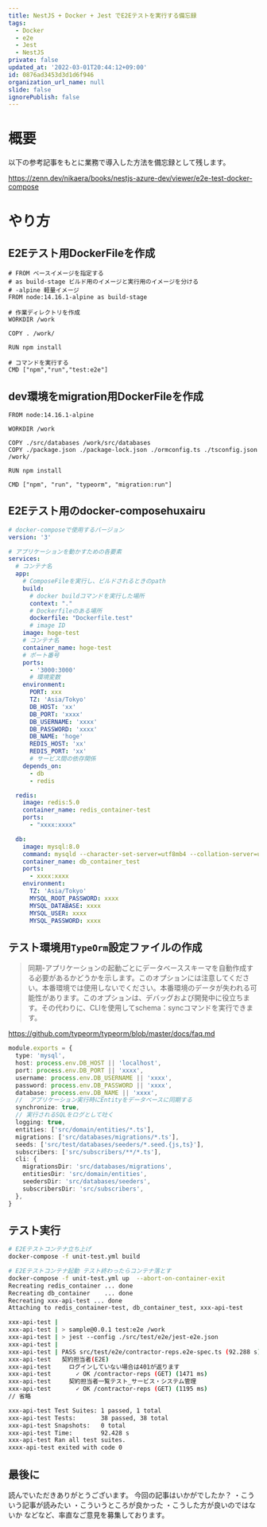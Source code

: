 ```yaml
---
title: NestJS + Docker + Jest でE2Eテストを実行する備忘録
tags:
  - Docker
  - e2e
  - Jest
  - NestJS
private: false
updated_at: '2022-03-01T20:44:12+09:00'
id: 0876ad3453d3d1d6f946
organization_url_name: null
slide: false
ignorePublish: false
---
```

# 概要

以下の参考記事をもとに業務で導入した方法を備忘録として残します。

https://zenn.dev/nikaera/books/nestjs-azure-dev/viewer/e2e-test-docker-compose

# やり方

## E2Eテスト用DockerFileを作成

```Dockerfile:Dockerfile.test
# FROM ベースイメージを指定する
# as build-stage ビルド用のイメージと実行用のイメージを分ける
# -alpine 軽量イメージ
FROM node:14.16.1-alpine as build-stage

# 作業ディレクトリを作成
WORKDIR /work

COPY . /work/

RUN npm install

# コマンドを実行する
CMD ["npm","run","test:e2e"]
```

## dev環境をmigration用DockerFileを作成

```Dockerfile:Dockerfile.migrate
FROM node:14.16.1-alpine

WORKDIR /work

COPY ./src/databases /work/src/databases
COPY ./package.json ./package-lock.json ./ormconfig.ts ./tsconfig.json /work/

RUN npm install

CMD ["npm", "run", "typeorm", "migration:run"]
```

## E2Eテスト用のdocker-composehuxairu

```yaml:unit-test.yml
# docker-composeで使用するバージョン
version: '3'

# アプリケーションを動かすための各要素
services:
  # コンテナ名
  app:
    # ComposeFileを実行し、ビルドされるときのpath
    build:
      # docker buildコマンドを実行した場所
      context: "."
      # Dockerfileのある場所
      dockerfile: "Dockerfile.test"
      # image ID
    image: hoge-test
    # コンテナ名
    container_name: hoge-test
    # ポート番号
    ports:
      - '3000:3000'
      # 環境変数
    environment:
      PORT: xxx
      TZ: 'Asia/Tokyo'
      DB_HOST: 'xx'
      DB_PORT: 'xxxx'
      DB_USERNAME: 'xxxx'
      DB_PASSWORD: 'xxxx'
      DB_NAME: 'hoge'
      REDIS_HOST: 'xx'
      REDIS_PORT: 'xx'
      # サービス間の依存関係
    depends_on:
      - db
      - redis

  redis:
    image: redis:5.0
    container_name: redis_container-test
    ports:
      - "xxxx:xxxx"

  db:
    image: mysql:8.0
    command: mysqld --character-set-server=utf8mb4 --collation-server=utf8mb4_unicode_ci
    container_name: db_container_test
    ports:
      - xxxx:xxxx
    environment:
      TZ: 'Asia/Tokyo'
      MYSQL_ROOT_PASSWORD: xxxx
      MYSQL_DATABASE: xxxx
      MYSQL_USER: xxxx
      MYSQL_PASSWORD: xxxx
```

## テスト環境用`TypeOrm`設定ファイルの作成

>同期-アプリケーションの起動ごとにデータベーススキーマを自動作成する必要があるかどうかを示します。このオプションには注意してください。本番環境では使用しないでください。本番環境のデータが失われる可能性があります。このオプションは、デバッグおよび開発中に役立ちます。その代わりに、CLIを使用してschema：syncコマンドを実行できます。

https://github.com/typeorm/typeorm/blob/master/docs/faq.md

```ts:ormconfig.test.ts
module.exports = {
  type: 'mysql',
  host: process.env.DB_HOST || 'localhost',
  port: process.env.DB_PORT || 'xxxx',
  username: process.env.DB_USERNAME || 'xxxx',
  password: process.env.DB_PASSWORD || 'xxxx',
  database: process.env.DB_NAME || 'xxxx',
  //  アプリケーション実行時にEntityをデータベースに同期する
  synchronize: true,
  // 実行されるSQLをログとして吐く
  logging: true,
  entities: ['src/domain/entities/*.ts'],
  migrations: ['src/databases/migrations/*.ts'],
  seeds: ['src/test/databases/seeders/*.seed.{js,ts}'],
  subscribers: ['src/subscribers/**/*.ts'],
  cli: {
    migrationsDir: 'src/databases/migrations',
    entitiesDir: 'src/domain/entities',
    seedersDir: 'src/databases/seeders',
    subscribersDir: 'src/subscribers',
  },
}

```

## テスト実行

```bash
# E2Eテストコンテナ立ち上げ
docker-compose -f unit-test.yml build

# E2Eテストコンテナ起動 テスト終わったらコンテナ落とす
docker-compose -f unit-test.yml up  --abort-on-container-exit
Recreating redis_container ... done
Recreating db_container    ... done
Recreating xxx-api-test ... done
Attaching to redis_container-test, db_container_test, xxx-api-test

xxx-api-test |
xxx-api-test | > sample@0.0.1 test:e2e /work
xxx-api-test | > jest --config ./src/test/e2e/jest-e2e.json
xxx-api-test |
xxx-api-test | PASS src/test/e2e/contractor-reps.e2e-spec.ts (92.288 s)
xxx-api-test   契約担当者(E2E)
xxx-api-test     ログインしていない場合は401が返ります
xxx-api-test       ✓ OK /contractor-reps (GET) (1471 ms)
xxx-api-test     契約担当者一覧テスト_サービス・システム管理
xxx-api-test       ✓ OK /contractor-reps (GET) (1195 ms)
// 省略

xxx-api-test Test Suites: 1 passed, 1 total
xxx-api-test Tests:       38 passed, 38 total
xxx-api-test Snapshots:   0 total
xxx-api-test Time:        92.428 s
xxx-api-test Ran all test suites.
xxxx-api-test exited with code 0
```

## 最後に

読んでいただきありがとうございます。
今回の記事はいかがでしたか？
・こういう記事が読みたい
・こういうところが良かった
・こうした方が良いのではないか
などなど、率直なご意見を募集しております。
